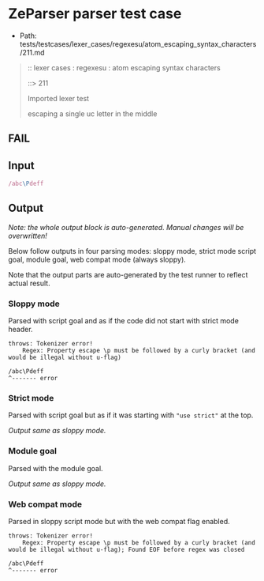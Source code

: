 # ZeParser parser test case

- Path: tests/testcases/lexer_cases/regexesu/atom_escaping_syntax_characters/211.md

> :: lexer cases : regexesu : atom escaping syntax characters
>
> ::> 211
>
> Imported lexer test
>
> escaping a single uc letter in the middle

## FAIL

## Input

`````js
/abc\Pdeff
`````

## Output

_Note: the whole output block is auto-generated. Manual changes will be overwritten!_

Below follow outputs in four parsing modes: sloppy mode, strict mode script goal, module goal, web compat mode (always sloppy).

Note that the output parts are auto-generated by the test runner to reflect actual result.

### Sloppy mode

Parsed with script goal and as if the code did not start with strict mode header.

`````
throws: Tokenizer error!
    Regex: Property escape \p must be followed by a curly bracket (and would be illegal without u-flag)

/abc\Pdeff
^------- error
`````

### Strict mode

Parsed with script goal but as if it was starting with `"use strict"` at the top.

_Output same as sloppy mode._

### Module goal

Parsed with the module goal.

_Output same as sloppy mode._

### Web compat mode

Parsed in sloppy script mode but with the web compat flag enabled.

`````
throws: Tokenizer error!
    Regex: Property escape \p must be followed by a curly bracket (and would be illegal without u-flag); Found EOF before regex was closed

/abc\Pdeff
^------- error
`````

